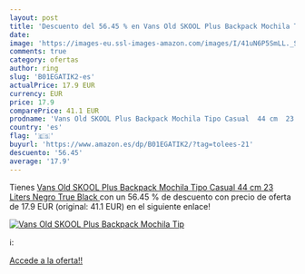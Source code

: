 ```yaml
---
layout: post
title: 'Descuento del 56.45 % en Vans Old SKOOL Plus Backpack Mochila Tip'
date: 
image: 'https://images-eu.ssl-images-amazon.com/images/I/41uN6P5SmLL._SL200_.jpg'
comments: true
category: ofertas
author: ring
slug: 'B01EGATIK2-es'
actualPrice: 17.9 EUR
currency: EUR
price: 17.9
comparePrice: 41.1 EUR
prodname: 'Vans Old SKOOL Plus Backpack Mochila Tipo Casual  44 cm  23 Liters  Negro  True Black '
country: 'es'
flag: '🇪🇸'
buyurl: 'https://www.amazon.es/dp/B01EGATIK2/?tag=tolees-21'
descuento: '56.45'
average: '17.9'
---
```


Tienes [Vans Old SKOOL Plus Backpack Mochila Tipo Casual  44 cm  23 Liters  Negro  True Black ](https://www.amazon.es/dp/B01EGATIK2/?tag=tolees-21) con un 56.45 % de descuento con precio de oferta de 17.9 EUR (original: 41.1 EUR) en el siguiente enlace!

[![Vans Old SKOOL Plus Backpack Mochila Tip](https://images-eu.ssl-images-amazon.com/images/I/41uN6P5SmLL._SL200_.jpg)](https://www.amazon.es/dp/B01EGATIK2/?tag=tolees-21)

ℹ️:


[Accede a la oferta!!](https://www.amazon.es/dp/B01EGATIK2/?tag=tolees-21)
